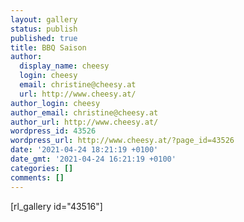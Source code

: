 ```yaml
---
layout: gallery
status: publish
published: true
title: BBQ Saison
author:
  display_name: cheesy
  login: cheesy
  email: christine@cheesy.at
  url: http://www.cheesy.at/
author_login: cheesy
author_email: christine@cheesy.at
author_url: http://www.cheesy.at/
wordpress_id: 43526
wordpress_url: http://www.cheesy.at/?page_id=43526
date: '2021-04-24 18:21:19 +0100'
date_gmt: '2021-04-24 16:21:19 +0100'
categories: []
comments: []
---
```

<!-- wp:paragraph -->
[rl\_gallery id="43516"]
<!-- /wp:paragraph -->
